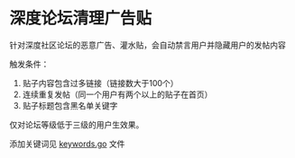 # 深度论坛清理广告贴

针对深度社区论坛的恶意广告、灌水贴，会自动禁言用户并隐藏用户的发帖内容

触发条件：

1. 贴子内容包含过多链接（链接数大于100个）
2. 连续重复发帖（同一个用户有两个以上的贴子在首页）
3. 贴子标题包含黑名单关键字

仅对论坛等级低于三级的用户生效果。

添加关键词见 [keywords.go](./blob/master/keywords.go) 文件

